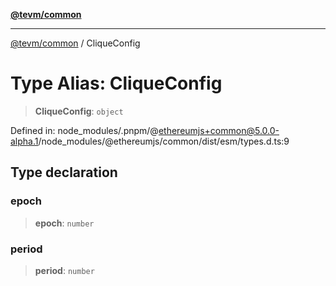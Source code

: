 [**@tevm/common**](../README.md)

***

[@tevm/common](../globals.md) / CliqueConfig

# Type Alias: CliqueConfig

> **CliqueConfig**: `object`

Defined in: node\_modules/.pnpm/@ethereumjs+common@5.0.0-alpha.1/node\_modules/@ethereumjs/common/dist/esm/types.d.ts:9

## Type declaration

### epoch

> **epoch**: `number`

### period

> **period**: `number`
